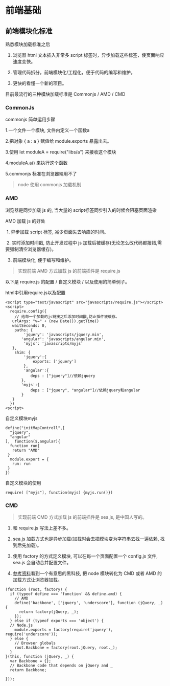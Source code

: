 
# 前端基础

## 前端模块化标准

熟悉模块加载标准之后

1. 浏览器 html 文本插入非常多 script 标签时，异步加载这些标签，使页面响应速度变快。

2. 管理代码拆分，前端模块化/工程化，便于代码的编写和维护。

3. 更快的看懂一个新的项目。

目前最流行的三种模块加载标准是 Commonjs / AMD / CMD

### CommonJs

commonjs 简单运用步骤

1.一个文件一个模块, 文件内定义一个函数a
  
2.把对象 { a : a } 赋值给 module.exports 暴露出去。
  
3.使用 let moduleA = require("libs/a") 来接收这个模块
  
4.moduleA.a() 来执行这个函数

5.commonjs 标准在浏览器端用不了
  
> node 使用 commonjs 加载机制

### AMD

浏览器是同步加载 js 的, 当大量的 script标签同步引入的时候会阻塞页面渲染

AMD 加载 js 的好处

  1. 异步加载 script 标签, 减少页面失去响应的时间。
  
  2. 实时添加时间戳, 防止开发过程中 js 加载后被缓存(无论怎么改代码都报错,需要强制清空浏览器缓存)。
 
  3. 前端模块化, 便于编写和维护。 
  
> 实现前端 AMD 方式加载 js 的前端插件是 require.js

以下是 require.js 的配置 / 自定义模块 / 以及使用的简单例子。

  html中引用require.js以及配置

    <script type="text/javascript" src="javascripts/require.js"></script>
    <script>
      require.config({
        // 给每一个加载的js链接之后添加时间戳,防止插件被缓存。
       urlArgs: "v=" + (new Date()).getTime()
       waitSeconds: 0,
        paths: {
            'jquery': 'javascripts/jquery.min',
           'angular': 'javascripts/angular.min',
            'myjs': 'javascripts/myjs'
       },
        shim: {
            'jquery':{
                exports: ['jquery']
            },
            'angular':{
               deps : ["jquery"]//依赖jquery
           },
           'myjs':{
               deps : ["jquery", "angular"]//依赖jquery和angular
           }
       }
      })
    <script>



  自定义模块myjs

    define("initMapControll",[
      "jquery",
      "angular"
    ],  function($,angular){
      function run{
       return "AMD"
     }
      module.export = {
       run: run
     }
    })

  自定义模块的使用

    require( ["myjs"], function(myjs) {myjs.run()})

### CMD

> 实现前端 CMD 方式加载 js 的前端插件是 sea.js, 是中国人写的。

1. 和 require.js 写法上差不多。

2. sea.js 加载方式也是异步加载(加载时会去把模块变为字符串去找一遍依赖, 找到后先加载)。

3. 使用 factory 的方式定义模块, 可以在每一个页面配置一个 config.js 文件, sea.js 会自动合并配置文件。

4. [参考资料](http://tinyambition.com/HelloSea.js/index.html)看到一个有意思的黑科技, 把 node 模块转化为 CMD 或者 AMD 的加载方式让浏览器加载。

```
(function (root, factory) {
  if (typeof define === 'function' && define.amd) {
    // AMD
    define('backbone', ['jquery', 'underscore'], function (jQuery, _) {
      return factory(jQuery, _);
    });
  } else if (typeof exports === 'object') {
  // Node.js
    module.exports = factory(require('jquery'), require('underscore'));
  } else {
    // Browser globals
    root.Backbone = factory(root.jQuery, root._);
  }
}(this, function (jQuery, _) {
  var Backbone = {};
  // Backbone code that depends on jQuery and _
  return Backbone;

}));
```




